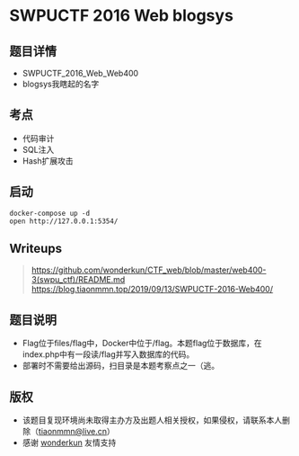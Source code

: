 # SWPUCTF 2016 Web blogsys

## 题目详情

- SWPUCTF_2016_Web_Web400
- blogsys我瞎起的名字

## 考点

- 代码审计
- SQL注入
- Hash扩展攻击

## 启动

    docker-compose up -d
    open http://127.0.0.1:5354/

## Writeups

> https://github.com/wonderkun/CTF_web/blob/master/web400-3(swpu_ctf)/README.md
> https://blog.tiaonmmn.top/2019/09/13/SWPUCTF-2016-Web400/

## 题目说明
- Flag位于files/flag中，Docker中位于/flag。本题flag位于数据库，在index.php中有一段读/flag并写入数据库的代码。
- 部署时不需要给出源码，扫目录是本题考察点之一（逃。

## 版权
- 该题目复现环境尚未取得主办方及出题人相关授权，如果侵权，请联系本人删除（tiaonmmn@live.cn）
- 感谢 [wonderkun](https://github.com/wonderkun) 友情支持



